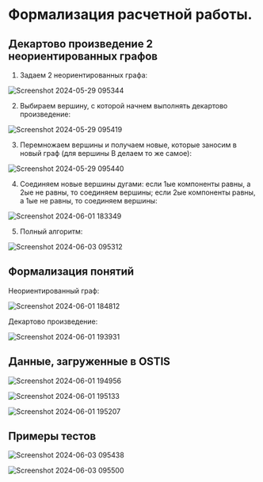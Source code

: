 # Формализация расчетной работы.
## Декартово произведение 2 неориентированных графов

1. Задаем 2 неориентированных графа:

![Screenshot 2024-05-29 095344](https://github.com/iis-32170x/RPIIS/assets/144227421/0af2d906-fb61-4d7a-8350-0b36ab1eff9e)


2. Выбираем вершину, с которой начнем выполнять декартово произведение:

![Screenshot 2024-05-29 095419](https://github.com/iis-32170x/RPIIS/assets/144227421/e1e906a7-b51f-4d1c-9a46-f2205f894f85)


3. Перемножаем вершины и получаем новые, которые заносим в новый граф (для вершины В делаем то же самое):

![Screenshot 2024-05-29 095440](https://github.com/iis-32170x/RPIIS/assets/144227421/fcc09fcf-2772-4638-b982-a1dd8eeca49a)


4. Соединяем новые вершины дугами: если 1ые компоненты равны, а 2ые не равны, то соединяем вершины; если 2ые компоненты равны, а 1ые не равны, то соединяем вершины:

![Screenshot 2024-06-01 183349](https://github.com/iis-32170x/RPIIS/assets/144227421/2051c546-2d3e-4e36-83f4-04347edffce5)


5. Полный алгоритм:


![Screenshot 2024-06-03 095312](https://github.com/iis-32170x/RPIIS/assets/144227421/172b7f98-afcb-45ee-bcff-ce07cee03297)



## Формализация понятий

Неориентированный граф:

![Screenshot 2024-06-01 184812](https://github.com/iis-32170x/RPIIS/assets/144227421/34d818f3-94bd-4947-bf04-f8a31237168a)


Декартово произведение:

![Screenshot 2024-06-01 193931](https://github.com/iis-32170x/RPIIS/assets/144227421/27159632-a74b-42e3-93fe-3dda038dda9c)



## Данные, загруженные в OSTIS

![Screenshot 2024-06-01 194956](https://github.com/iis-32170x/RPIIS/assets/144227421/b268bff1-694a-4116-b1fa-500f96599a8a)


![Screenshot 2024-06-01 195133](https://github.com/iis-32170x/RPIIS/assets/144227421/1ef63f58-8a0a-46f4-bc87-659c9faa2386)


![Screenshot 2024-06-01 195207](https://github.com/iis-32170x/RPIIS/assets/144227421/822f2bbc-d3bc-4cff-87ff-9c08cf42b95a)


## Примеры тестов

![Screenshot 2024-06-03 095438](https://github.com/iis-32170x/RPIIS/assets/144227421/4b0ceefe-aba8-4ba6-ba5a-df9267326c9d)


![Screenshot 2024-06-03 095500](https://github.com/iis-32170x/RPIIS/assets/144227421/3290879b-7b3c-49f7-a5a1-eaf6aa6f1b9d)

